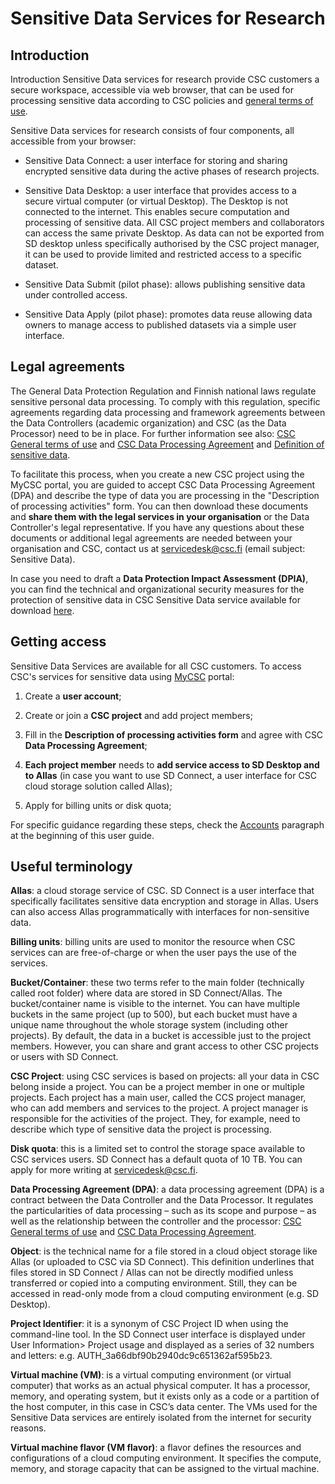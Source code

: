 
# Sensitive Data Services for Research


## Introduction

Introduction 
Sensitive Data services for research provide CSC customers a secure workspace, accessible via web browser, that can be used for processing sensitive data according to CSC policies and [general terms of use](https://research.csc.fi/general-terms-of-use).

Sensitive Data services for research consists of four components, all accessible from your browser:

* Sensitive Data Connect: a user interface for storing and sharing encrypted sensitive data during the active phases of research projects.

* Sensitive Data Desktop: a user interface that provides access to a secure virtual computer (or virtual Desktop). The Desktop is not connected to the internet. This enables secure computation and processing of sensitive data. All CSC project members and collaborators can access the same private Desktop. As data can not be exported from SD desktop unless specifically authorised by the CSC project manager,  it can be used to provide limited and restricted access to a specific dataset.

* Sensitive Data Submit (pilot phase): allows publishing sensitive data under controlled access.

* Sensitive Data Apply (pilot phase): promotes data reuse allowing data owners to manage access to published datasets via a simple user interface. 




## Legal agreements

The General Data Protection Regulation and Finnish national laws regulate sensitive personal data processing. To comply with this regulation, specific agreements regarding data processing and framework agreements between the Data Controllers (academic organization) and CSC (as the Data Processor) need to be in place.
For further information see also: [CSC General terms of use](https://research.csc.fi/general-terms-of-use) and [CSC Data Processing Agreement](https://research.csc.fi/data-processing-agreement) and [Definition of sensitive data](https://research.csc.fi/definition-of-sensitive-data).

To facilitate this process, when you create a new CSC project using the MyCSC portal, you are guided to accept CSC Data Processing Agreement (DPA) and describe the type of data you are processing in the "Description of processing activities" form. You can then download these documents and **share them with the legal services in your organisation** or the Data Controller's legal representative. If you have any questions about these documents or additional legal agreements are needed between your organisation and CSC, contact us at servicedesk@csc.fi (email subject: Sensitive Data).

In case you need to draft a **Data Protection Impact Assessment (DPIA)**, you can find the technical and organizational security measures for the protection of
sensitive data in CSC Sensitive Data service available for download [here](./technical-organisational-sec-measures.pdf).



## Getting access

Sensitive Data Services are available for all CSC customers.
To access CSC's services for sensitive data using [MyCSC](https://my.csc.fi) portal:

   1. Create a **user account**;

   3. Create or join a **CSC project** and add project members;

   4. Fill in the **Description of processing activities form** and agree with CSC **Data Processing Agreement**;
    
   5. **Each project member** needs to **add service access to SD Desktop and to Allas** (in case you want to use SD Connect, a user interface for CSC cloud storage solution called Allas);

   6. Apply for billing units or disk quota;

For specific guidance regarding these steps, check the [Accounts](../../accounts/index.md) paragraph at the beginning of this user guide.


## Useful terminology

**Allas**: a cloud storage service of CSC. SD Connect is a user interface that specifically facilitates sensitive data encryption and storage in Allas. Users can also access Allas programmatically with interfaces for non-sensitive data.

**Billing units**: billing units are used to monitor the resource when CSC services can are free-of-charge or when the user pays the use of the services.

**Bucket/Container**: these two terms refer to the main folder (technically called root folder) where data are stored in SD Connect/Allas. The bucket/container name is visible to the internet. You can have multiple buckets in the same project (up to 500), but each bucket must have a unique name throughout the whole storage system (including other projects). By default, the data in a bucket is accessible just to the project members. However, you can share and grant access to other CSC projects or users with SD Connect.

**CSC Project**: using CSC services is based on projects: all your data in CSC belong inside a project. You can be a project member in one or multiple projects. Each project has a main user, called the CCS project manager, who can add members and services to the project. A project manager is responsible for the activities of the project. They, for example, need to describe which type of sensitive data the project is processing.

**Disk quota**: this is a limited set to control the storage space available to CSC services users. SD Connect has a default quota of 10 TB. You can apply for more writing at servicedesk@csc.fi. 

**Data Processing Agreement (DPA)**: a data processing agreement (DPA) is a contract between the Data Controller and the Data Processor. It regulates the particularities of data processing – such as its scope and purpose – as well as the relationship between the controller and the processor: [CSC General terms of use](https://research.csc.fi/general-terms-of-use) and [CSC Data Processing Agreement](https://research.csc.fi/data-processing-agreement).

**Object**: is the technical name for a file stored in a cloud object storage like Allas (or uploaded to CSC via SD Connect). This definition underlines that files stored in SD Connect /  Allas can not be directly modified unless transferred or copied into a computing environment. Still, they can be accessed in read-only mode from a cloud computing environment (e.g. SD Desktop). 

**Project Identifier**: it is a synonym of CSC Project ID when using the command-line tool. In the SD Connect user interface is displayed under User Information> Project usage and displayed as a series of 32 numbers and letters: e.g. AUTH_3a66dbf90b2940dc9c651362af595b23.

**Virtual machine (VM)**: is a virtual computing environment (or virtual computer) that works as an actual physical computer. It has a processor, memory, and operating system, but it exists only as a code or a partition of the host computer, in this case in CSC’s data center. The VMs used for the Sensitive Data services are entirely isolated from the internet for security reasons.

**Virtual machine flavor (VM flavor)**: a flavor defines the resources and configurations of a cloud computing environment. It specifies the compute, memory, and storage capacity that can be assigned to the virtual machine.

